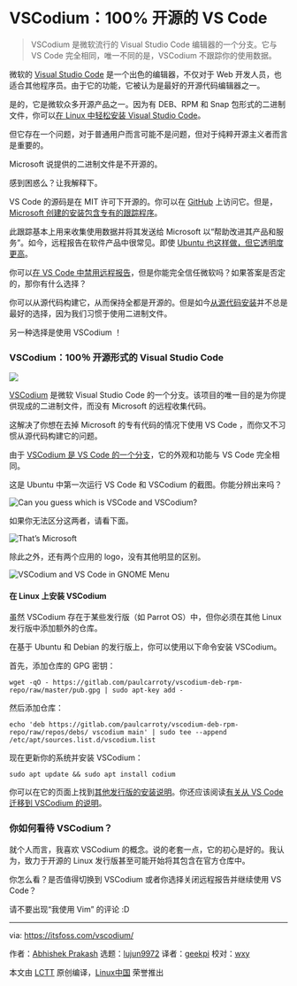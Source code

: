 [#]: collector: (lujun9972)
[#]: translator: (geekpi)
[#]: reviewer: (wxy)
[#]: publisher: ( )
[#]: url: ( )
[#]: subject: (VSCodium: 100% Open Source Version of Microsoft VS Code)
[#]: via: (https://itsfoss.com/vscodium/)
[#]: author: (Abhishek Prakash https://itsfoss.com/author/abhishek/)

VSCodium：100% 开源的 VS Code
======

> VSCodium 是微软流行的 Visual Studio Code 编辑器的一个分支。它与 VS Code 完全相同，唯一不同的是，VSCodium 不跟踪你的使用数据。

微软的 [Visual Studio Code][1] 是一个出色的编辑器，不仅对于 Web 开发人员，也适合其他程序员。由于它的功能，它被认为是最好的开源代码编辑器之一。

是的，它是微软众多开源产品之一。因为有 DEB、RPM 和 Snap 包形式的二进制文件，你可以[在 Linux 中轻松安装 Visual Studio Code][2]。

但它存在一个问题，对于普通用户而言可能不是问题，但对于纯粹开源主义者而言是重要的。

Microsoft 说提供的二进制文件是不开源的。

感到困惑么？让我解释下。

VS Code 的源码是在 MIT 许可下开源的。你可以在 [GitHub][3] 上访问它。但是，[Microsoft 创建的安装包含专有的跟踪程序][4]。

此跟踪基本上用来收集使用数据并将其发送给 Microsoft 以“帮助改进其产品和服务”。如今，远程报告在软件产品中很常见。即使 [Ubuntu 也这样做，但它透明度更高][5]。

你可以[在 VS Code 中禁用远程报告][6]，但是你能完全信任微软吗？如果答案是否定的，那你有什么选择？

你可以从源代码构建它，从而保持全都是开源的。但是如今[从源代码安装][7]并不总是最好的选择，因为我们习惯于使用二进制文件。

另一种选择是使用 VSCodium ！

### VSCodium：100％ 开源形式的 Visual Studio Code

![][8]

[VSCodium][9] 是微软 Visual Studio Code 的一个分支。该项目的唯一目的是为你提供现成的二进制文件，而没有 Microsoft 的远程收集代码。

这解决了你想在去掉 Microsoft 的专有代码的情况下使用 VS Code ，而你又不习惯从源代码构建它的问题。

由于 [VSCodium 是 VS Code 的一个分支][11]，它的外观和功能与 VS Code 完全相同。

这是 Ubuntu 中第一次运行 VS Code 和 VSCodium 的截图。你能分辨出来吗？

![Can you guess which is VSCode and VSCodium?][12]

如果你无法区分这两者，请看下面。

![That’s Microsoft][13]

除此之外，还有两个应用的 logo，没有其他明显的区别。

![VSCodium and VS Code in GNOME Menu][14]

#### 在 Linux 上安装 VSCodium

虽然 VSCodium 存在于某些发行版（如 Parrot OS）中，但你必须在其他 Linux 发行版中添加额外的仓库。

在基于 Ubuntu 和 Debian 的发行版上，你可以使用以下命令安装 VSCodium。

首先，添加仓库的 GPG 密钥：

```
wget -qO - https://gitlab.com/paulcarroty/vscodium-deb-rpm-repo/raw/master/pub.gpg | sudo apt-key add -
```

然后添加仓库：

```
echo 'deb https://gitlab.com/paulcarroty/vscodium-deb-rpm-repo/raw/repos/debs/ vscodium main' | sudo tee --append /etc/apt/sources.list.d/vscodium.list
```

现在更新你的系统并安装 VSCodium：

```
sudo apt update && sudo apt install codium
```

你可以在它的页面上找到[其他发行版的安装说明][15]。你还应该阅读[有关从 VS Code 迁移到 VSCodium 的说明][16]。

### 你如何看待 VSCodium？

就个人而言，我喜欢 VSCodium 的概念。说的老套一点，它的初心是好的。我认为，致力于开源的 Linux 发行版甚至可能开始将其包含在官方仓库中。

你怎么看？是否值得切换到 VSCodium 或者你选择关闭远程报告并继续使用 VS Code？

请不要出现“我使用 Vim” 的评论 :D

--------------------------------------------------------------------------------

via: https://itsfoss.com/vscodium/

作者：[Abhishek Prakash][a]
选题：[lujun9972][b]
译者：[geekpi](https://github.com/geekpi)
校对：[wxy](https://github.com/wxy)

本文由 [LCTT](https://github.com/LCTT/TranslateProject) 原创编译，[Linux中国](https://linux.cn/) 荣誉推出

[a]: https://itsfoss.com/author/abhishek/
[b]: https://github.com/lujun9972
[1]: https://code.visualstudio.com/
[2]: https://itsfoss.com/install-visual-studio-code-ubuntu/
[3]: https://github.com/Microsoft/vscode
[4]: https://github.com/Microsoft/vscode/issues/60#issuecomment-161792005
[5]: https://itsfoss.com/ubuntu-data-collection-stats/
[6]: https://code.visualstudio.com/docs/supporting/faq#_how-to-disable-telemetry-reporting
[7]: https://itsfoss.com/install-software-from-source-code/
[8]: https://i0.wp.com/itsfoss.com/wp-content/uploads/2019/04/vscodium.png?resize=800%2C450&ssl=1
[9]: https://vscodium.com/
[11]: https://github.com/VSCodium/vscodium
[12]: https://i1.wp.com/itsfoss.com/wp-content/uploads/2019/04/vscodium-vs-vscode.png?resize=800%2C450&ssl=1
[13]: https://i1.wp.com/itsfoss.com/wp-content/uploads/2019/04/microsoft-vscode-tracking.png?resize=800%2C259&ssl=1
[14]: https://i2.wp.com/itsfoss.com/wp-content/uploads/2019/04/vscodium-and-vscode.jpg?resize=800%2C220&ssl=1
[15]: https://vscodium.com/#install
[16]: https://vscodium.com/#migrate
